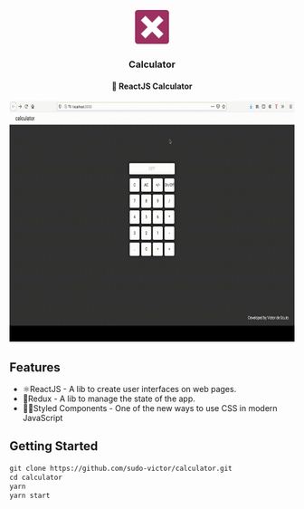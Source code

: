 <p align="center">
<img src="./assets/icon.png" height="60" width="60"><br/>

</p>

<h3 align="center">
Calculator <br/>
<h4 align="center">🔢 ReactJS Calculator</h4>
</h3>

<p align="center">
<img src="./assets/calc.gif" alt="demo-web" height="425">
</p>

## Features

-   ⚛ReactJS - A lib to create user interfaces on web pages.
-   🔄Redux - A lib to manage the state of the app.
-   💅🏿Styled Components - One of the new ways to use CSS in modern JavaScript

## Getting Started

```
git clone https://github.com/sudo-victor/calculator.git
cd calculator
yarn
yarn start
```
